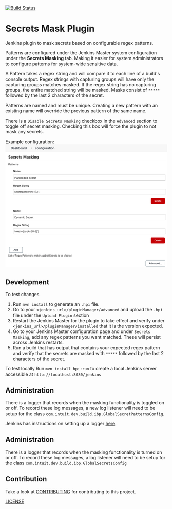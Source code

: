 [//]: # (Coverage Icon) 

[![Build Status](https://build.intuit.com/ibp/buildStatus/buildIcon?job=plugins/secrets-mask-plugin/master)](https://build.intuit.com/ibp/job/plugins/job/secrets-mask-plugin/job/master/)

# **Secrets Mask Plugin**

Jenkins plugin to mask secrets based on configurable regex patterns. 

Patterns are configured under the Jenkins Master system configuration under the **Secrets Masking** tab. Making it easier for system administrators to configure patterns for system-wide sensitive data. 

A Pattern takes a regex string and will compare it to each line of a build's console output. Regex strings with capturing groups will have only the capturing groups matches masked. If the regex string has no capturing groups, the entire matched string will be masked. Masks consist of `*****` followed by the last 2 characters of the secret. 

Patterns are named and must be unique. Creating a new pattern with an existing name will override the previous pattern of the same name.

There is a `Disable Secrets Masking` checkbox in the `Advanced` section to toggle off secret masking. Checking this box will force the plugin to not mask any secrets.

Example configuration:
![Configuration](images/example_config.png)

[//]: # (Development)

## **Development**
To test changes
1. Run `mvn install` to generate an `.hpi` file.
2. Go to your `<jenkins_url>/pluginManager/advanced` and upload the `.hpi` file under the `Upload Plugin` section
3. Restart the Jenkins Master for the plugin to take effect and verify under `<jenkins_url>/pluginManager/installed` that it is the version expected.
4. Go to your Jenkins Master configuration page and under `Secrets Masking`, add any regex patterns you want matched. These will persist across Jenkins restarts.
5. Run a build that has output that contains your expected regex pattern and verify that the secrets are masked with `*****` followed by the last 2 characters of the secret.

To test locally
Run `mvn install hpi:run` to create a local Jenkins server accessible at `http://localhost:8080/jenkins`
 
## Administration
There is a logger that records when the masking functionality is toggled on or off. To record these log messages, a new log listener will need to be setup for the class `com.intuit.dev.build.ibp.GlobalSecretPatternsConfig`.

Jenkins has instructions on setting up a logger [here](https://www.jenkins.io/doc/book/system-administration/viewing-logs/).

[//]: # (Administration)

## **Administration**
There is a logger that records when the masking functionality is turned on or off. To record these log messages, a log listener will need to be setup for the class `com.intuit.dev.build.ibp.GlobalSecretsConfig`

[//]: # (Contributions)

## **Contribution**
Take a look at [CONTRIBUTING](./.github/CONTRIBUTING.md) for contributing to this project.

[LICENSE](./LICENSE)